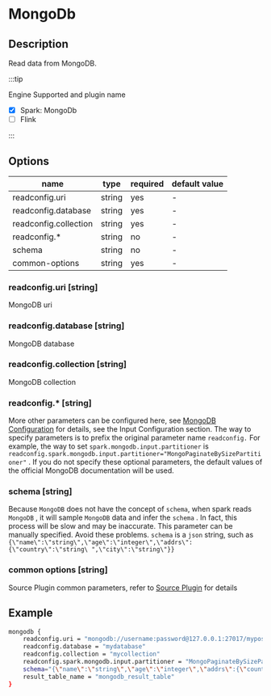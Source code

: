 # MongoDb

## Description

Read data from MongoDB.

:::tip

Engine Supported and plugin name

* [x] Spark: MongoDb
* [ ] Flink

:::

## Options

| name                  | type   | required | default value |
|-----------------------| ------ |----------|---------------|
| readconfig.uri        | string | yes      | -             |
| readconfig.database   | string | yes      | -             |
| readconfig.collection | string | yes      | -             |
| readconfig.*          | string | no       | -             |
| schema                | string | no       | -             |
| common-options        | string | yes      | -             |

### readconfig.uri [string]

MongoDB uri

### readconfig.database [string]

MongoDB database

### readconfig.collection [string]

MongoDB collection

### readconfig.* [string]

More other parameters can be configured here, see [MongoDB Configuration](https://docs.mongodb.com/spark-connector/current/configuration/) for details, see the Input Configuration section. The way to specify parameters is to prefix the original parameter name `readconfig.` For example, the way to set `spark.mongodb.input.partitioner` is `readconfig.spark.mongodb.input.partitioner="MongoPaginateBySizePartitioner"` . If you do not specify these optional parameters, the default values of the official MongoDB documentation will be used.

### schema [string]

Because `MongoDB` does not have the concept of `schema`, when spark reads `MongoDB` , it will sample `MongoDB` data and infer the `schema` . In fact, this process will be slow and may be inaccurate. This parameter can be manually specified. Avoid these problems. `schema` is a `json` string, such as `{\"name\":\"string\",\"age\":\"integer\",\"addrs\":{\"country\":\"string\ ",\"city\":\"string\"}}`

### common options [string]

Source Plugin common parameters, refer to [Source Plugin](common-options.mdx) for details

## Example

```bash
mongodb {
    readconfig.uri = "mongodb://username:password@127.0.0.1:27017/mypost"
    readconfig.database = "mydatabase"
    readconfig.collection = "mycollection"
    readconfig.spark.mongodb.input.partitioner = "MongoPaginateBySizePartitioner"
    schema="{\"name\":\"string\",\"age\":\"integer\",\"addrs\":{\"country\":\"string\",\"city\":\"string\"}}"
    result_table_name = "mongodb_result_table"
}
```
